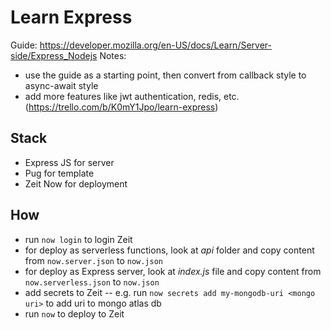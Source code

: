 # Learn Express

Guide: https://developer.mozilla.org/en-US/docs/Learn/Server-side/Express_Nodejs
Notes:

-   use the guide as a starting point, then convert from callback style to async-await style
-   add more features like jwt authentication, redis, etc. (https://trello.com/b/K0mY1Jpo/learn-express)

## Stack

-   Express JS for server
-   Pug for template
-   Zeit Now for deployment

## How

-   run `now login` to login Zeit
-   for deploy as serverless functions, look at _api_ folder and copy content from `now.server.json` to `now.json`
-   for deploy as Express server, look at _index.js_ file and copy content from `now.serverless.json` to `now.json`
-   add secrets to Zeit
    -- e.g. run `now secrets add my-mongodb-uri <mongo uri>` to add uri to mongo atlas db
-   run `now` to deploy to Zeit
